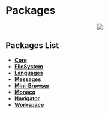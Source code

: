 # Packages
<p align="center">
    <img src="https://img.shields.io/badge/Last_Updated-2018--05--10-blue.svg?longCache=true&style=flat-square"/>
</p>

## Packages List
* [**Core**](core)
* [**FileSystem**](filesystem)
* [**Languages**](languages)
* [**Messages**](messages)
* [**Mini-Browser**](mini-browser)
* [**Monaco**](monaco)
* [**Navigator**](navigator)
* [**Workspace**](workspace)